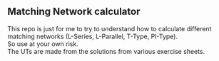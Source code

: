 ## Matching Network calculator <br> 
This repo is just for me to try to understand how to calculate different
matching networks (L-Series, L-Parallel, T-Type, PI-Type). <br>
So use at your own risk. <br>
The UTs are made from the solutions from various exercise sheets.
